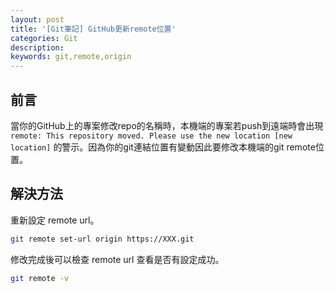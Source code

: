 ```yaml
---
layout: post
title: '[Git筆記] GitHub更新remote位置'
categories: Git
description: 
keywords: git,remote,origin
---
```


## 前言
當你的GitHub上的專案修改repo的名稱時，本機端的專案若push到遠端時會出現 `remote: This repository moved. Please use the new location [new location]` 的警示。因為你的git連結位置有變動因此要修改本機端的git remote位置。

## 解決方法
重新設定 remote url。

```bash
git remote set-url origin https://XXX.git
```

修改完成後可以檢查 remote url 查看是否有設定成功。

```bash
git remote -v
```